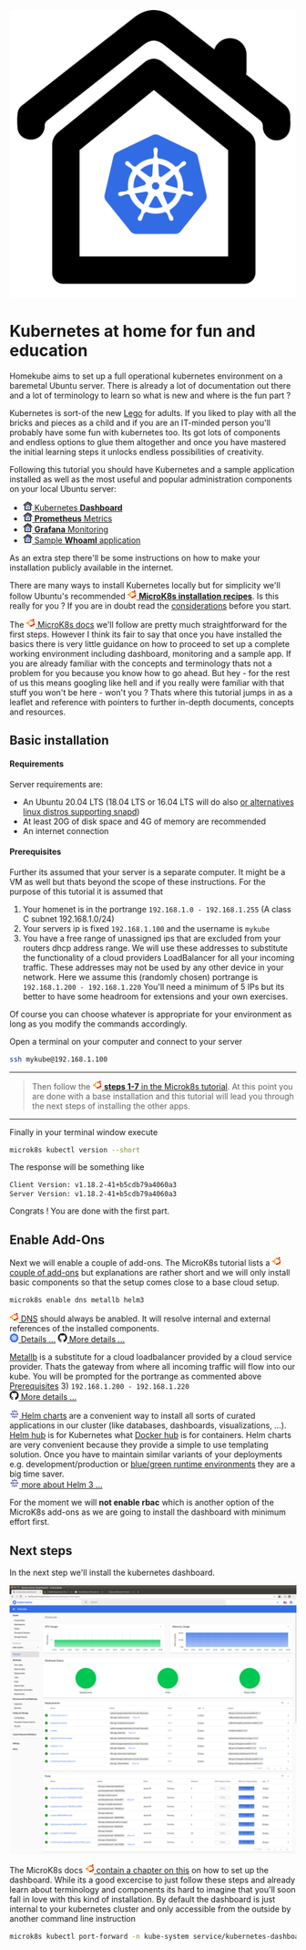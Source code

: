 ![Homekube](images/Homekube.png)

# Kubernetes at home for fun and education

Homekube aims to set up a full operational kubernetes environment on a baremetal Ubuntu server.
There is already a lot of documentation out there and a lot of terminology to learn so what is new and where is the fun part ?

Kubernetes is sort-of the new [Lego](https://lego.com) for adults. If you liked to play with all the bricks and pieces as a child and if you are an IT-minded person you'll probably have some fun with kubernetes too.
Its got lots of components and endless options to glue them altogether and once you have mastered the initial learning steps it unlocks endless possibilities of creativity.

Following this tutorial you should have Kubernetes and a sample application installed as well as the most useful and popular administration components on your local Ubuntu server:

- [![](images/ico/color/homekube_16.png) Kubernetes **Dashboard**](https://dashboard.homekube.org)
- [![](images/ico/color/homekube_16.png) **Prometheus** Metrics](https://prometheus.homekube.org)
- [![](images/ico/color/homekube_16.png) **Grafana** Monitoring](https://grafana.homekube.org/d/9CWBz0bik/1-node-exporter-0-16-for-prometheus-monitoring-display-board?orgId=1&refresh=1m&from=1590319468858&to=1590924268858&var-interval=5s&var-env=All&var-name=All&var-node=All&var-maxmount=%2F)
- [![](images/ico/color/homekube_16.png) Sample **WhoamI** application](https://whoami.homekube.org)

As an extra step there'll be some instructions on how to make your installation publicly available in the internet.

There are many ways to install Kubernetes locally but for simplicity we'll follow Ubuntu's recommended [![](images/ico/color/ubuntu_16.png) **MicroK8s installation recipes**](https://microk8s.io/docs).
Is this really for you ? If you are in doubt read the [considerations](considerations.md) before you start.


The [![](images/ico/color/ubuntu_16.png) MicroK8s docs](https://microk8s.io/docs) we'll follow are pretty much straightforward for the first steps.
However I think its fair to say that once you have installed the basics there is very little guidance on how to proceed to set up a complete working environment including dashboard, monitoring and a sample app.
If you are already familiar with the concepts and terminology thats not a problem for you because you know how to go ahead.
But hey - for the rest of us this means googling like hell and if you really were familiar with that stuff you won't be here - won't you ?
Thats where this tutorial jumps in as a leaflet and reference with pointers to further in-depth documents, concepts and resources.

## Basic installation

#### Requirements

Server requirements are:

* An Ubuntu 20.04 LTS (18.04 LTS or 16.04 LTS will do also [or alternatives linux distros supporting snapd](https://snapcraft.io/docs/installing-snapd))
* At least 20G of disk space and 4G of memory are recommended
* An internet connection

#### Prerequisites

Further its assumed that your server is a separate computer. It might be a VM as well but thats beyond the scope of these instructions.
For the purpose of this tutorial it is assumed that

1) Your homenet is in the portrange `192.168.1.0 - 192.168.1.255` (A class C subnet 192.168.1.0/24) 
2) Your servers ip is fixed `192.168.1.100` and the username is `mykube`
3) You have a free range of unassigned ips that are excluded from your routers dhcp address range.
We will use these addresses to substitute the functionality of a cloud providers LoadBalancer for all your incoming traffic.
These addresses may not be used by any other device in your network. Here we assume this (randomly chosen) portrange is `192.168.1.200 - 192.168.1.220`
You'll need a minimum of 5 IPs but its better to have some headroom for extensions and your own exercises. 

Of course you can choose whatever is appropriate for your environment as long as you modify the commands accordingly.
  
Open a terminal on your computer and connect to your server 
```bash
ssh mykube@192.168.1.100
```

---
> Then follow the [![](images/ico/color/ubuntu_16.png) **steps 1-7** in the Microk8s tutorial](https://microk8s.io/docs).
At this point you are done with a base installation and this tutorial will lead you through the next steps of installing the other apps.
---

Finally in your terminal window execute

```bash
microk8s kubectl version --short
```

The response will be something like
```
Client Version: v1.18.2-41+b5cdb79a4060a3   
Server Version: v1.18.2-41+b5cdb79a4060a3
```
Congrats ! You are done with the first part.

## Enable Add-Ons

Next we will enable a couple of add-ons. The MicroK8s tutorial lists a [![](images/ico/color/ubuntu_16.png) couple of add-ons](https://microk8s.io/docs/addons)
but explanations are rather short and we will only install basic components so that the setup comes close to a base cloud setup.

```bash
microk8s enable dns metallb helm3
```

[![](images/ico/color/ubuntu_16.png) DNS](https://microk8s.io/docs/addon-dns) should always be anabled.
It will resolve internal and external references of the installed components.  
[![](images/ico/color/kubernetes_16.png) Details ...](https://kubernetes.io/docs/tasks/administer-cluster/dns-custom-nameservers/) 
[![](images/ico/github_16.png) More details ...](https://github.com/kubernetes/dns/blob/master/docs/specification.md)

[Metallb](https://metallb.universe.tf) is a substitute for a cloud loadbalancer provided by a cloud service provider.
Thats the gateway from where all incoming traffic will flow into our kube.
You will be prompted for the portrange as commented above [Prerequisites](#Prerequisites) 3) `192.168.1.200 - 192.168.1.220`  
[![](images/ico/github_16.png) More details ...](https://github.com/metallb/metallb)

[![](images/ico/color/helm_16.png) Helm charts](https://helm.sh/) are a convenient way to install all sorts of curated applications in our cluster 
(like databases, dashboards, visualizations, ...).
[Helm hub](https://hub.helm.sh) is for Kubernetes what [Docker hub](https://hub.docker.com/) is for containers. 
Helm charts are very convenient because they provide a simple to use templating solution.
Once you have to maintain similar variants of your deployments e.g. development/production or 
[blue/green runtime environments](https://octopus.com/docs/deployment-patterns/blue-green-deployments) they are a big time saver.  
[![](images/ico/color/helm_16.png) more about Helm 3 ...](https://helm.sh/blog/helm-3-released/)

For the moment we will **not enable rbac** which is another option of the MicroK8s add-ons as we are going to install the dashboard with minimum effort first.


## Next steps

In the next step we'll install the kubernetes dashboard.   
  
[![Dashboard](images/Dashboard.png)](https://dashboard.homekube.org/#/login "Thats the live dashboard you'lll install on your own server")

The MicroK8s docs [![](images/ico/color/ubuntu_16.png) contain a chapter on this](https://microk8s.io/docs/addon-dashboard) on how to set up the dashboard.
While its a good excercise to just follow these steps and already learn about terminology and components its hard to imagine that you'll soon fall in love with this kind of installation.
By default the dashboard is just internal to your kubernetes cluster and only accessible from the outside by another command line instruction 

```bash
microk8s kubectl port-forward -n kube-system service/kubernetes-dashboard 10443:443 --address 0.0.0.0
``` 

